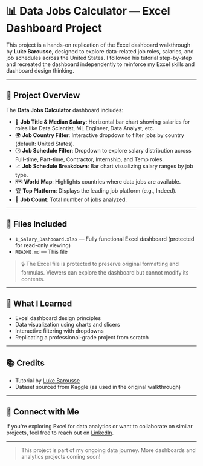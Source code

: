 # 📊 Data Jobs Calculator — Excel Dashboard Project

This project is a hands-on replication of the Excel dashboard walkthrough by **Luke Barousse**, designed to explore data-related job roles, salaries, and job schedules across the United States. I followed his tutorial step-by-step and recreated the dashboard independently to reinforce my Excel skills and dashboard design thinking.

---

## 🎯 Project Overview

The **Data Jobs Calculator** dashboard includes:

- 📌 **Job Title & Median Salary**: Horizontal bar chart showing salaries for roles like Data Scientist, ML Engineer, Data Analyst, etc.
- 🌍 **Job Country Filter**: Interactive dropdown to filter jobs by country (default: United States).
- 🕒 **Job Schedule Filter**: Dropdown to explore salary distribution across Full-time, Part-time, Contractor, Internship, and Temp roles.
- 📈 **Job Schedule Breakdown**: Bar chart visualizing salary ranges by job type.
- 🗺️ **World Map**: Highlights countries where data jobs are available.
- 🏆 **Top Platform**: Displays the leading job platform (e.g., Indeed).
- 🔢 **Job Count**: Total number of jobs analyzed.

---

## 📁 Files Included

- `1_Salary_Dashboard.xlsx` — Fully functional Excel dashboard (protected for read-only viewing)
- `README.md` — This file

> 🔒 The Excel file is protected to preserve original formatting and formulas. Viewers can explore the dashboard but cannot modify its contents.

---

## 🧠 What I Learned

- Excel dashboard design principles
- Data visualization using charts and slicers
- Interactive filtering with dropdowns
- Replicating a professional-grade project from scratch

---

## 📚 Credits

- Tutorial by [Luke Barousse](https://www.youtube.com/@LukeBarousse)  
- Dataset sourced from Kaggle (as used in the original walkthrough)

---

## 💬 Connect with Me

If you're exploring Excel for data analytics or want to collaborate on similar projects, feel free to reach out on [LinkedIn](https://www.linkedin.com/in/contactsaiyoogeswaran/).

---

> This project is part of my ongoing data journey. More dashboards and analytics projects coming soon!
